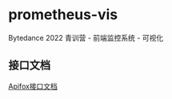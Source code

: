 # prometheus-vis
Bytedance 2022 青训营 - 前端监控系统 - 可视化
## 接口文档
[Apifox接口文档](https://www.apifox.cn/apidoc/shared-2a898668-ff9e-46a9-8e99-c9a9cec638af)